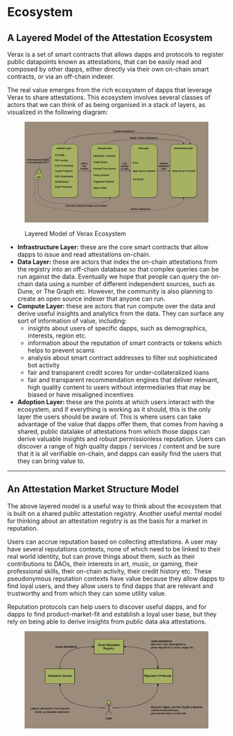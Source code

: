 # Ecosystem

## A Layered Model of the Attestation Ecosystem

Verax is a set of smart contracts that allows dapps and protocols to register public datapoints known as attestations, that can be easily read and composed by other dapps, either directly via their own on-chain smart contracts, or via an off-chain indexer.

The real value emerges from the rich ecosystem of dapps that leverage Verax to share attestations.  This ecosystem involves several classes of actors that we can think of as being organised in a stack of layers, as visualized in the following diagram:

<figure><img src="../.gitbook/assets/Verax_Overview.png" alt=""><figcaption><p>Layered Model of Verax Ecosystem</p></figcaption></figure>

* **Infrastructure Layer:** these are the core smart contracts that allow dapps to issue and read attestations on-chain.
* **Data Layer:** these are actors that index the on-chain attestations from the registry into an off-chain database so that complex queries can be run against the data.  Eventually we hope that people can query the on-chain data using a number of different independent sources, such as Dune, or The Graph etc.  However, the community is also planning to create an open source indexer that anyone can run.
* **Compute Layer:** these are actors that run compute over the data and derive useful insights and analytics from the data.  They can surface any sort of information of value, including:
  * insights about users of specific dapps, such as demographics, interests, region etc.
  * information about the reputation of smart contracts or tokens which helps to prevent scams
  * analysis about smart contract addresses to filter out sophisticated bot activity
  * fair and transparent credit scores for under-collateralized loans
  * fair and transparent recommendation engines that deliver relevant, high quality content to users without intermediaries that may be biased or have misaligned incentives
* **Adoption Layer:** these are the points at which users interact with the ecosystem, and if everything is working as it should, this is the only layer the users should be aware of.  This is where users can take advantage of the value that dapps offer them, that comes from having a shared, public datalake of attestations from which those dapps can derive valuable insights and robust permissionless reputation.  Users can discover a range of high quality dapps / services / content and be sure that it is all verifiable on-chain, and dapps can easily find the users that they can bring value to.

***

## An Attestation Market Structure Model

The above layered model is a useful way to think about the ecosystem that is built on a shared public attestation registry.  Another useful mental model for thinking about an attestation registry is as the basis for a market in reputation.

Users can accrue reputation based on collecting attestations.  A user may have several reputations contexts, none of which need to be linked to their real world identity, but can prove things about them, such as their contributions to DAOs, their interests in art, music, or gaming, their professional skills, their on-chain activity, their credit history etc.   These pseudonymous reputation contexts have value because they allow dapps to find loyal users, and they allow users to find dapps that are relevant and trustworthy and from which they can some utility value.

Reputation protocols can help users to discover useful dapps, and for dapps to find product-market-fit and establish a loyal user base, but they rely on being able to derive insights from public data aka attestations.

<figure><img src="../.gitbook/assets/high-level-flow-03.drawio.png" alt=""><figcaption></figcaption></figure>
